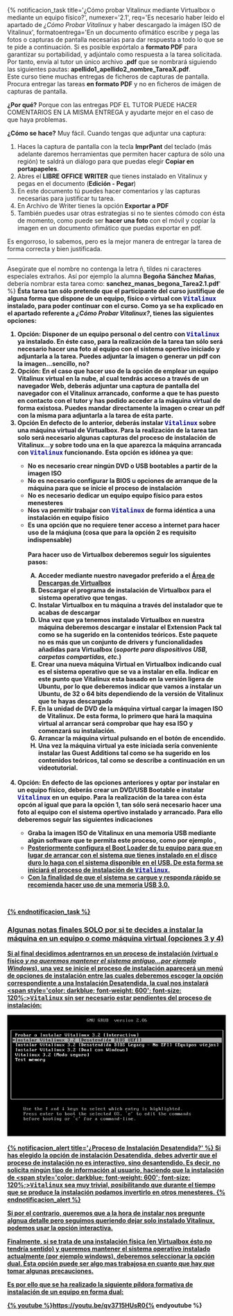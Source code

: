 {% notificacion_task title='¿Cómo probar Vitalinux mediante Virtualbox o mediante un equipo físico?',
numexer='2.1',
req='Es necesario haber leido el apartado de <em>¿Cómo Probar Vitalinux</em> y haber descargado la imágen ISO de Vitalinux',
formatoentrega='En un documento ofimático escribe y pega las fotos o capturas de pantalla necesarias para dar respuesta a todo lo que se te pide a continuación. Si es posible expórtalo a <b>formato PDF</b> para garantizar su portabilidad, y adjúntalo como respuesta a la tarea solicitada. Por tanto, envía al tutor un único archivo <b>.pdf</b> que se nombrará siguiendo las siguientes pautas: <b>apellido1_apellido2_nombre_TareaX.pdf</b>.
<br>
Este curso tiene muchas entregas de ficheros de capturas de pantalla. Procura entregar las tareas <b>en formato PDF</b> y no en ficheros de imágen de capturas de pantalla.

<b>¿Por qué?</b> Porque con las entregas PDF EL TUTOR PUEDE HACER COMENTARIOS EN LA MISMA ENTREGA y ayudarte mejor en el caso de que haya problemas.

<b>¿Cómo se hace?</b> Muy fácil. Cuando tengas que adjuntar una captura:
1. Haces la captura de pantalla con la tecla <b>ImprPant</b> del teclado (más adelante daremos herramientas que permiten hacer captura de sólo una región) te saldrá un diálogo para que puedas elegir <b>Copiar en portapapeles</b>.
2. Abres el <b>LIBRE OFFICE WRITER</b> que tienes instalado en Vitalinux y pegas en el documento (<b>Edición - Pegar</b>)
3. En este documento tú puedes hacer comentarios y las capturas necesarias para justificar tu tarea.
4. En Archivo de Writer tienes la opción <b>Exportar a PDF</b>
5. También puedes usar otras estrategias si no te sientes cómodo con ésta de momento, como puede ser <b>hacer una foto</b> con el móvil y copiar la imagen en un documento ofimático que puedas exportar en pdf.

Es engorroso, lo sabemos, pero es la mejor manera de entregar la tarea de forma correcta y bien justificada.
<hr />
Asegúrate que el nombre no contenga la letra ñ, tildes ni caracteres especiales extraños. Así por ejemplo la alumna <b>Begoña Sánchez Mañas</b>, debería nombrar esta tarea como: <b>sanchez_manas_begona_Tarea2.1.pdf</b>' %}
<b>Ésta tarea tan sólo pretende que el participante del curso justifique de alguna forma que dispone de un equipo, físico o virtual con <span style='color: darkblue; font-weight: 600'; font-size: 120%;><tt>Vitalinux</tt></span> instalado, para poder continuar con el curso.  Como ya se ha explicado en el apartado referente a <em>¿Cómo Probar Vitalinux?</em>, tienes las siguientes opciones:

<ol>
<li>
Opción: Disponer de un equipo personal o del centro con <span style='color: darkblue; font-weight: 600'; font-size: 120%;><tt>Vitalinux</tt></span> ya instalado.  En éste caso, para la realización de la tarea <b>tan sólo será necesario hacer una foto al equipo</b> con el sistema opertivo iniciado y adjuntarla a la tarea. Puedes adjuntar la imagen o generar un pdf con la imagen...sencillo, no?
</li>
<li>
Opción: En el caso que hacer uso de la opción de emplear un equipo Vitalinux virtual en la nube, al cual tendrás acceso a través de un navegador Web, deberás adjuntar una captura de pantalla del navegador con el Vitalinux arrancado, conforme a que te has puesto en contacto con el tutor y has podido acceder a la máquina virtual de forma existosa. Puedes mandar directamente la imagen o crear un pdf con la misma para adjuntarla a la tarea de eśta parte. 
</li>
<li>
Opción En defecto de lo anterior, deberás instalar <span style='color: darkblue; font-weight: 600'; font-size: 120%;><tt>Vitalinux</tt></span> sobre una máquina virtual de Virtualbox.  Para la realización de la tarea <b>tan solo será necesario algunas capturas del proceso de instalación de Vitalinux...y sobre todo una en la que aparezca la máquina arrancada con <span style='color: darkblue; font-weight: 600'; font-size: 120%;><tt>Vitalinux</tt></span> funcionando</b>. Esta opción es idónea ya que:
</li>
<ul>
<li><b>No es necesario crear ningún DVD o USB bootables</b> a partir de la imagen ISO</li>
<li><b>No es necesario configurar la BIOS u opciones de arranque de la máquina</b> para que se inicie el proceso de instalación</li>
<li><b>No es necesario dedicar un equipo equipo físico</b> para estos menesteres</li>
<li>Nos va permitir trabajar con <span style='color: darkblue; font-weight: 600'; font-size: 120%;><tt>Vitalinux</tt></span> de forma idéntica a una instalación en equipo físico</li>
<li> Es una opción que no requiere tener acceso a internet para hacer uso de la máqiuna (cosa que para la opción 2 es requisito indispensable)</li>
<br>
Para hacer uso de <b>Virtualbox</b> deberemos seguir los siguientes pasos:
<ol type="A">
<li> Acceder mediante nuestro navegador preferido a el <a href="https://www.virtualbox.org/wiki/Downloads">Área de Descargas de Virtualbox</a></li>
<li>Descargar el programa de instalación de <b>Virtualbox</b> para el sistema operativo que tengas.</li>
<li><b>Instalar Virtualbox</b> en tu máquina a través del instalador que te acabas de descargar</li>
<li>Una vez que ya tenemos instalado Virtualbox en nuestra máquina deberemos <b>descargar e instalar</b> el <b>Extension Pack</b> tal como se ha sugerido en la contenidos teóricos. Este paquete no es más que un conjunto de drivers y funcionalidades añadidas para Virtualbox (<i>soporte para dispositivos USB, carpetas compartidas, etc.</i>)</li>
<li><b>Crear una nueva máquina Virtual en Virtualbox indicando cual es el sistema operativo que se va a instalar</b> en ella.  Indicar en este punto que Vitalinux esta basado en la versión ligera de Ubuntu, por lo que deberemos indicar que vamos a instalar un <b>Ubuntu</b>, de <b>32 o 64 bits</b> dependiendo de la versión de Vitalinux que te hayas descargado</li>
<li><b>En la unidad de DVD de la máquina virtual cargar la imagen ISO de Vitalinux</b>.  De esta forma, lo primero que hará la maquina virtual al arrancar será comprobar que hay esa ISO y comenzará su instalación.</li>
<li><b>Arrancar la máquina virtual</b> pulsando en el botón de encendido.</li>
<li>Una vez la máquina virtual ya este iniciada sería conveniente instalar las <b>Guest Additions</b> tal como se ha sugerido en los contenidos teóricos, tal como se describe a continuación en un videotutorial.</li>
</ol>
</ul>

<br>

<li>
Opción: En defecto de las opciones anteriores y optar por instalar en un equipo físico, deberás  <b>crear un DVD/USB Bootable</b> e instalar <span style='color: darkblue; font-weight: 600'; font-size: 120%;><tt>Vitalinux</tt></span> en un equipo. Para la realización de la tarea con ésta opcón al igual que para la opción 1, <b>tan sólo será necesario hacer una foto al equipo</b> con el sistema opertivo instalado y arrancado. Para ello deberemos seguir las siguientes indicaciones
</li>
<ul>
<li>
Graba la imagen <b>ISO de Vitalinux</b> en una <b>memoria USB</b> mediante algún software que te permita este proceso, como por ejemplo <b><a href="https://etcher.balena.io/" Balena Etcher</a></b>.
</li>
<li>
Posteriormente configura el <b>Boot Loader</b> de tu equipo para que en lugar de arrancar con el sistema que tienes instalado en el disco duro lo haga con el sistema disponible en el USB.  De esta forma se iniciará el proceso de instalación de <span style='color: darkblue; font-weight: 600'; font-size: 120%;><tt>Vitalinux</tt></span>.
</li>
<li>
Con la finalidad de que el sistema se cargue y responda rápido se recomienda hacer uso de una <b>memoria USB 3.0</b>.
</li>
</ul>
</ol>
<br>

{% endnotificacion_task %}

### Algunas notas finales SOLO por si te decides a instalar la máquina en un equipo o como máquina virtual (opciones 3 y 4)

Si al final decidimos adentrarnos en un proceso de instalación (virtual o físico <i><b>y no queremos mantener el sistema antiguo...por ejemplo Windows</b></i>), **una vez se inicie el proceso de instalación aparecerá un menú de opciones de instalación** entre las cuales deberemos escoger la opción correspondiente a **una Instalación Desatendida**, la cual nos instalará <span style='color: darkblue; font-weight: 600'; font-size: 120%;><tt>Vitalinux</tt></span> sin ser necesario estar pendientes del proceso de instalación:

![Seleccionaremos la opción correspondiente a una Instalación Desatendida](../img/vx-start-iso-unattended.png)

{% notificacion_alert title='¿Proceso de Instalación Desatendida?' %}
Si has elegido la opción de instalación <b>Desatendida</b>, debes advertir que el proceso de instalación <b>no es interactivo</b>, sino <b>desantendido</b>.  Es decir, no solicita ningún tipo de información al usuario, haciendo que la instalación de <span style='color: darkblue; font-weight: 600'; font-size: 120%;><tt>Vitalinux</tt></span> sea muy trivial, posibilitando que durante el tiempo que se produce la instalación podamos invertirlo en otros menesteres.
{% endnotificacion_alert %}

Si por el contrario, queremos que a la hora de instalar nos pregunte algnua detalle pero seguimos queriendo dejar solo instalado Vitalinux, podemos usar la opción interactiva.

Finalmente, si se trata de una instalación física (en Virtualbox ésto no tendría sentido) y queremos mantener el sistema operativo instalado actualmente (por ejemplo windows), deberemos seleccionar la opción dual. Ésta opción puede ser algo mas trabajosa en cuanto que hay que tomar algunas precauciones.

Es por ello que se ha realizado la siguiente **píldora formativa de instalación de un equipo en forma dual**:

{% youtube %}https://youtu.be/qv3715HUsR0{% endyoutube %}

